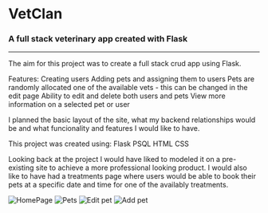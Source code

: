 <h1>VetClan</h1>
<h3>A full stack veterinary app created with Flask</h3>
<hr>

The aim for this project was to create a full stack crud app using Flask.

Features:
Creating users
Adding pets and assigning them to users
Pets are randomly allocated one of the available vets - this can be changed in the edit page
Ability to edit and delete both users and pets
View more information on a selected pet or user


I planned the basic layout of the site, what my backend relationships would be and what funcionality and features I would like to have.

This project was created using:
Flask
PSQL
HTML
CSS

Looking back at the project I would have liked to modeled it on a pre-existing site to achieve a more professional looking product.
I would also like to have had a treatments page where users would be able to book their pets at a specific date and time for one of the availably treatments.





![HomePage](site_images/home_page.png)
![Pets](site_images/pets.png)
![Edit pet](site_images/edit_pet.png)
![Add pet](site_images/add_pet.png)
